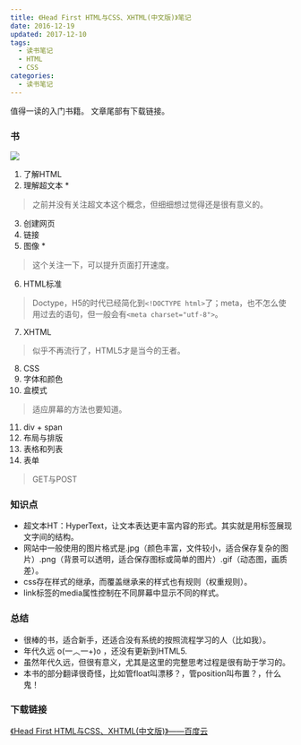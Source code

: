 ```yaml
---
title: 《Head First HTML与CSS、XHTML(中文版)》笔记
date: 2016-12-19
updated: 2017-12-10
tags: 
  - 读书笔记
  - HTML
  - CSS 
categories: 
  - 读书笔记
---
```


值得一读的入门书籍。
文章尾部有下载链接。

<!--more-->

### 书

![](http://odmo6x3ig.bkt.clouddn.com/16-10-13/48238895.jpg)

 1. 了解HTML
 2. 理解超文本 \*

> 之前并没有关注超文本这个概念，但细细想过觉得还是很有意义的。

 3. 创建网页
 4. 链接
 5. 图像 \*

> 这个关注一下，可以提升页面打开速度。

 6. HTML标准

> Doctype，H5的时代已经简化到`<!DOCTYPE html>`了；meta，也不怎么使用过去的语句，但一般会有`<meta charset="utf-8">`。

 7. XHTML

> 似乎不再流行了，HTML5才是当今的王者。

 8. CSS
 9. 字体和颜色
 10. 盒模式

> 适应屏幕的方法也要知道。

 11. div + span
 12. 布局与排版
 13. 表格和列表
 14. 表单

> GET与POST

### 知识点

- 超文本HT：HyperText，让文本表达更丰富内容的形式。其实就是用标签展现文字间的结构。
- 网站中一般使用的图片格式是.jpg（颜色丰富，文件较小，适合保存复杂的图片）.png（背景可以透明，适合保存图标或简单的图片）.gif（动态图，画质差）。
- css存在样式的继承，而覆盖继承来的样式也有规则（权重规则）。
- link标签的media属性控制在不同屏幕中显示不同的样式。

### 总结

- 很棒的书，适合新手，还适合没有系统的按照流程学习的人（比如我）。
- 年代久远 o(一︿一+)o ，还没有更新到HTML5.
- 虽然年代久远，但很有意义，尤其是这里的完整思考过程是很有助于学习的。
- 本书的部分翻译很奇怪，比如管float叫漂移？，管position叫布置？，什么鬼！


### 下载链接
[《Head First HTML与CSS、XHTML(中文版)》——百度云][1]

  [1]: http://pan.baidu.com/s/1qYkyzNI